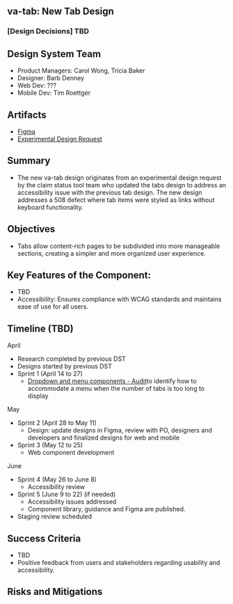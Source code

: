 ## va-tab: New Tab Design

### [Design Decisions] TBD

## Design System Team
- Product Managers: Carol Wong, Tricia Baker
- Designer: Barb Denney
- Web Dev: ???
- Mobile Dev: Tim Roettger 
  
## Artifacts
- [Figma](https://www.figma.com/design/afurtw4iqQe6y4gXfNfkkk/VADS-Component-Library?node-id=24991-2000&p=f)
- [Experimental Design Request](https://github.com/department-of-veterans-affairs/vets-design-system-documentation/issues/2346)

## Summary
- The new va-tab design originates from an experimental design request by the claim status tool team who updated the tabs design to address an accessibility issue with the previous tab design. The new design addresses a 508 defect where tab items were styled as links without keyboard functionality. 
  
## Objectives
- Tabs allow content-rich pages to be subdivided into more manageable sections, creating a simpler and more organized user experience.


## Key Features of the Component:
- TBD
- Accessibility: Ensures compliance with WCAG standards and maintains ease of use for all users.

## Timeline (TBD)
April 
- Research completed by previous DST
- Designs started by previous DST
- Sprint 1 (April 14 to 27)
	- [Dropdown and menu components - Audit](https://github.com/department-of-veterans-affairs/vets-design-system-documentation/issues/4040)to identify how to accommodate a menu when the number of tabs is too long to display

May
- Sprint 2 (April 28 to May 11)
	- Design: update designs in Figma,  review with PO, designers and developers and finalized designs for web and mobile
- Sprint 3 (May 12 to 25)
	- Web component development 

June
- Sprint 4 (May 26 to June 8)
	- Accessibility review
- Sprint 5 (June 9 to 22) (if needed)
	- Accessibility issues addressed
	- Component library, guidance and Figma are published. 
- Staging review scheduled 



## Success Criteria
- TBD
- Positive feedback from users and stakeholders regarding usability and accessibility.

## Risks and Mitigations

